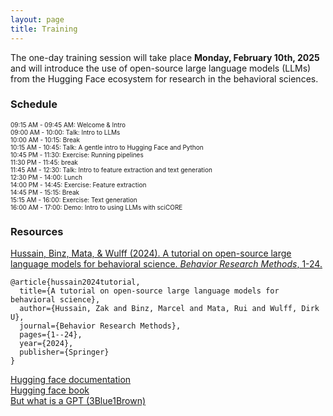 ```yaml
---
layout: page
title: Training
---
```


The one-day training session will take place **Monday, February 10th, 2025** and will introduce the use of open-source large language models (LLMs) from the Hugging Face ecosystem for research in the behavioral sciences. 

### Schedule

<font style="font-size:10">09:15 AM - 09:45 AM: Welcome & Intro<br>
09:00 AM - 10:00: Talk: Intro to LLMs<br>
10:00 AM - 10:15: Break<br>
10:15 AM - 10:45: Talk: A gentle intro to Hugging Face and Python<br>
10:45 PM - 11:30: Exercise: Running pipelines<br>
11:30 PM - 11:45: break<br> 
11:45 AM - 12:30: Talk: Intro to feature extraction and text generation<br>
12:30 PM - 14:00: Lunch<br>
14:00 PM - 14:45: Exercise: Feature extraction<br>
14:45 PM - 15:15: Break<br>
15:15 AM - 16:00: Exercise: Text generation<br>
16:00 AM - 17:00: Demo: Intro to using LLMs with sciCORE<br>
</font>

### Resources

<a href="https://doi.org/10.3758/s13428-024-02455-8">Hussain, Binz, Mata, & Wulff (2024). A tutorial on open-source large language models for behavioral science. *Behavior Research Methods*, 1-24.
</a>
```
@article{hussain2024tutorial,
  title={A tutorial on open-source large language models for behavioral science},
  author={Hussain, Zak and Binz, Marcel and Mata, Rui and Wulff, Dirk U},
  journal={Behavior Research Methods},
  pages={1--24},
  year={2024},
  publisher={Springer}
}
```

<a href="https://huggingface.co/docs">Hugging face documentation<br>
<a href="https://transformersbook.com/">Hugging face book</a><br>
<a href="https://www.youtube.com/watch?v=wjZofJX0v4M&list=PLZHQObOWTQDNU6R1_67000Dx_ZCJB-3pi&index=5">But what is a GPT (3Blue1Brown)</a><br>

